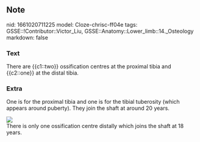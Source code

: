 ## Note
nid: 1661020711225
model: Cloze-chrisc-ff04e
tags: GSSE::!Contributor::Victor_Liu, GSSE::Anatomy::Lower_limb::14._Osteology
markdown: false

### Text
There are {{c1::two}} ossification centres at the proximal tibia and {{c2::one}} at the distal tibia.

### Extra
One is for the proximal tibia and one is for the tibial tuberosity
(which appears around puberty). They join the shaft at around 20
years.
<div><img src=
"paste-8e71190644bf239bf5689a515edb8afe22ebfdfb.jpg"></div>
<div>
  There is only one ossification centre distally which joins the
  shaft at 18 years.
</div>
